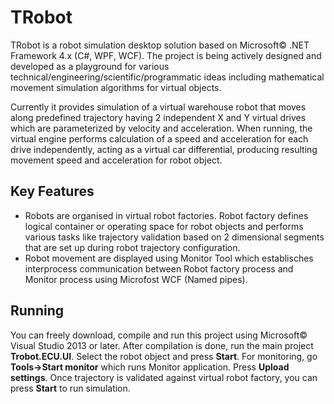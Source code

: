 # TRobot

TRobot is a robot simulation desktop solution based on Microsoft&copy; .NET Framework 4.x (C#, WPF, WCF).
The project is being actively designed and developed as a playground for various technical/engineering/scientific/programmatic ideas including mathematical movement simulation algorithms for virtual objects.

Currently it provides simulation of a virtual warehouse robot that moves along predefined trajectory having 2 independent X and Y virtual drives which are parameterized by velocity and acceleration. When running, the virtual engine performs 
calculation of a speed and acceleration for each drive independently, acting as a virtual car differential, producing resulting movement speed and acceleration for robot object.

## Key Features

  - Robots are organised in virtual robot factories. Robot factory defines logical container or operating space for robot objects and performs various tasks like trajectory validation based on 2 dimensional segments that are set up during robot trajectory configuration.
  - Robot movement are displayed using Monitor Tool which establisches interprocess communication between Robot factory process and Monitor process using Microfost WCF (Named pipes).


## Running

You can freely download, compile and run this project using Microsoft&copy; Visual Studio 2013 or later. After compilation is done, run the main project **Trobot.ECU.UI**. Select the robot object and press **Start**. For monitoring, go **Tools->Start monitor** which runs Monitor application. Press **Upload settings**. Once trajectory is validated against virtual robot factory, you can press **Start** to run simulation.

